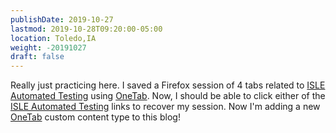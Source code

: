 ```yaml
---
publishDate: 2019-10-27
lastmod: 2019-10-28T09:20:00-05:00
location: Toledo,IA
weight: -20191027
draft: false
---
```


 Really just practicing here.  I saved a Firefox session of 4 tabs related to [ISLE Automated Testing](https://www.one-tab.com/page/KAxHlFFnQESHW8Ec-4zNKg) using [OneTab](https://www.one-tab.com/).  Now, I should be able to click either of the [ISLE Automated Testing](https://www.one-tab.com/page/KAxHlFFnQESHW8Ec-4zNKg) links to recover my session.  Now I'm adding a new [OneTab](https://www.one-tab.com/) custom content type to this blog!

